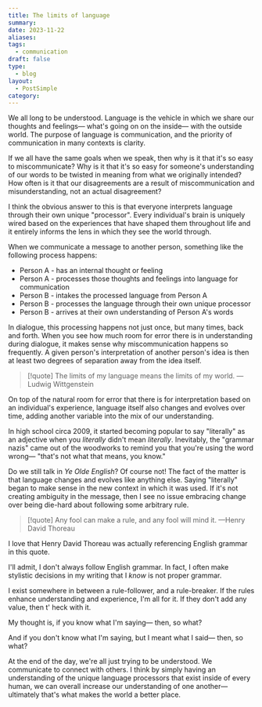 ```yaml
---
title: The limits of language
summary:
date: 2023-11-22
aliases:
tags:
  - communication
draft: false
type:
  - blog
layout:
  - PostSimple
category:
---
```


We all long to be understood. Language is the vehicle in which we share our thoughts and feelings— what's going on on the inside— with the outside world. The purpose of language is communication, and the priority of communication in many contexts is clarity.

If we all have the same goals when we speak, then why is it that it's so easy to miscommunicate? Why is it that it's so easy for someone's understanding of our words to be twisted in meaning from what we originally intended? How often is it that our disagreements are a result of miscommunication and misunderstanding, not an actual disagreement?

I think the obvious answer to this is that everyone interprets language through their own unique "processor". Every individual's brain is uniquely wired based on the experiences that have shaped them throughout life and it entirely informs the lens in which they see the world through.

When we communicate a message to another person, something like the following process happens:

- Person A - has an internal thought or feeling
- Person A - processes those thoughts and feelings into language for communication
- Person B - intakes the processed language from Person A
- Person B - processes the language through their own unique processor
- Person B - arrives at their own understanding of Person A's words

In dialogue, this processing happens not just once, but many times, back and forth. When you see how much room for error there is in understanding during dialogue, it makes sense why miscommunication happens so frequently. A given person's interpretation of another person's idea is then at least two degrees of separation away from the idea itself.

> [!quote] The limits of my language means the limits of my world. — Ludwig Wittgenstein

On top of the natural room for error that there is for interpretation based on an individual's experience, language itself also changes and evolves over time, adding another variable into the mix of our understanding.

In high school circa 2009, it started becoming popular to say "literally" as an adjective when you _literally_ didn't mean _literally_. Inevitably, the "grammar nazis" came out of the woodworks to remind you that you're using the word wrong— "that's not what that means, you know."

Do we still talk in _Ye Olde English_? Of course not! The fact of the matter is that language changes and evolves like anything else. Saying "literally" began to make sense in the new context in which it was used. If it's not creating ambiguity in the message, then I see no issue embracing change over being die-hard about following some arbitrary rule.

> [!quote] Any fool can make a rule, and any fool will mind it. —Henry David Thoreau

I love that Henry David Thoreau was actually referencing English grammar in this quote.

I'll admit, I don't always follow English grammar. In fact, I often make stylistic decisions in my writing that I _know_ is not proper grammar.

I exist somewhere in between a rule-follower, and a rule-breaker. If the rules enhance understanding and experience, I'm all for it. If they don't add any value, then t' heck with it.

My thought is, if you know what I'm saying— then, so what?

And if you don't know what I'm saying, but I meant what I said— then, so what?

At the end of the day, we're all just trying to be understood. We communicate to connect with others. I think by simply having an understanding of the unique language processors that exist inside of every human, we can overall increase our understanding of one another— ultimately that's what makes the world a better place.
